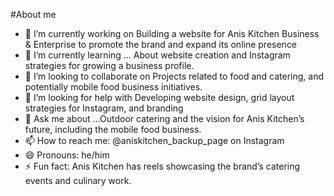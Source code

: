 #About me
- 🔭 I’m currently working on Building a website for Anis Kitchen Business & Enterprise to promote the brand and expand its online presence
- 🌱 I’m currently learning ... About website creation and Instagram strategies for growing a business profile.
- 👯 I’m looking to collaborate on Projects related to food and catering, and potentially mobile food business initiatives.
- 🤔 I’m looking for help with Developing website design, grid layout strategies for Instagram, and branding
- 💬 Ask me about ...Outdoor catering and the vision for Anis Kitchen’s future, including the mobile food business.
- 📫 How to reach me: @aniskitchen_backup_page on Instagram
- 😄 Pronouns: he/him
- ⚡ Fun fact: Anis Kitchen has reels showcasing the brand’s catering events and culinary work.

